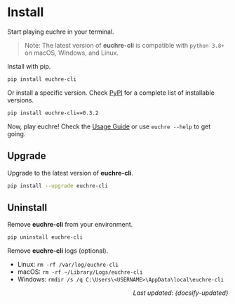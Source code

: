 # Install

Start playing euchre in your terminal.

> Note: The latest version of **euchre-cli** is compatible with `python 3.8+`
> on macOS, Windows, and Linux.

Install with pip.

```zsh
pip install euchre-cli
```

Or install a specific version. Check
[PyPI](https://pypi.org/project/euchre-cli/#history "PyPI - euchre-cli")
for a complete list of installable versions.

```zsh
pip install euchre-cli==0.3.2
```

Now, play euchre! Check the [Usage Guide](usage.md "Usage Guide") or use
`euchre --help` to get going.

## Upgrade

Upgrade to the latest version of **euchre-cli**.

```zsh
pip install --upgrade euchre-cli
```

## Uninstall

Remove **euchre-cli** from your environment.

```zsh
pip uninstall euchre-cli
```

Remove **euchre-cli** logs (optional).

- Linux: `rm -rf /var/log/euchre-cli`
- macOS: `rm -rf ~/Library/Logs/euchre-cli`
- Windows: `rmdir /s /q C:\Users\<USERNAME>\AppData\local\euchre-cli`

<div style="text-align: right"><i>Last updated: {docsify-updated}</i></div>
